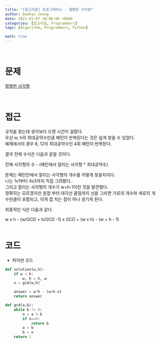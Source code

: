 ```yaml
---
title: "[알고리즘] 프로그래머스 - 멀쩡한 사각형"
author: Daekyo Jeong
date: 2021-01-07 20:00:00 +0900
categories: [알고리즘, Programmers]
tags: [Algorithm, Programmers, Python]

math: true
---
```


<br/>

# **문제**


[멀쩡한 사각형](https://programmers.co.kr/learn/courses/30/lessons/62048)

<br/>

# **접근**  

규칙을 찾는데 생각보다 오랜 시간이 걸렸다.  
우선 w, h의 최대공약수만큼 패턴이 반복된다는 것은 쉽게 찾을 수 있었다.  
예제에서의 경우 8, 12의 최대공약수인 4회 패턴이 반복된다.  

결국 전체 수식은 다음과 같을 것이다.  

전체 사각형의 수 - (패턴에서 잘리는 사각형 * 최대공약수)  

문제는 패턴안에서 잘리는 사각형의 개수를 어떻게 찾을지이다.  
나는 1x1부터 4x3까지 직접 그려봤다..  
그리고 잘리는 사각형의 개수가 w+h-1이란 것을 발견했다.  
정확히는 모르겠지만 원점 부터 대각선 끝점까지 선을 그리면 가로의 개수와 세로의 개수만큼이 포함되고, 이게 겹
치는 점이 하나 생기게 된다.  

최종적인 식은 다음과 같다.  

w x h - (w/GCD + h/GCD -1) x GCD = (w x h) - (w + h - 1)  
<br/>

# **코드**


- 파이썬 코드   

```py
def solution(w,h):
    if w < h:
        w, h = h, w
    n = gcd(w,h)

    answer = w*h - (w+h-n)
    return answer

def gcd(a,b):
    while b != 0:
        n = a % b
        if n==0:
            return b
        a = b
        b = n
    return 1
```


<br/>
